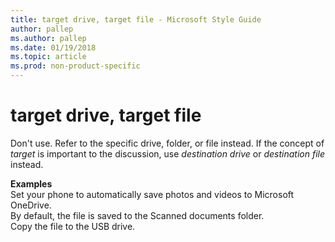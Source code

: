 ```yaml
---
title: target drive, target file - Microsoft Style Guide
author: pallep
ms.author: pallep
ms.date: 01/19/2018
ms.topic: article
ms.prod: non-product-specific
---
```


# target drive, target file

Don't use. Refer to the specific drive, folder, or file instead. If the concept of *target* is important to the discussion, use *destination drive* or *destination file* instead. 

**Examples**  
Set your phone to automatically save photos and videos to Microsoft OneDrive.  
By default, the file is saved to the Scanned documents folder.  
Copy the file to the USB drive.
